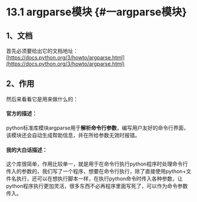 # 13.1 **argparse模块** {#一argparse模块}

## 1、文档

首先必须要给出它的文档地址：[https://docs.python.org/3/howto/argparse.html](https://docs.python.org/3/howto/argparse.html)

## 2、作用

然后来看看它是用来做什么的：

#### 官方的描述：

python标准库模块argparse用于**解析命令行参数**，编写用户友好的命令行界面，该模块还会自动生成帮助信息，并在所给参数无效时报错。

#### 我的大白话描述：

这个库很简单，作用比较单一，就是用于在命令行执行python程序时处理命令行传入的参数的，我们写了一个程序，想要在命令行执行，除了直接使用python+文件名执行，还可以在想执行脚本一样，在执行python命令时传入各种参数，让python程序执行更加灵活，很多东西不必再程序里面写死了，可以作为命令参数传入。






